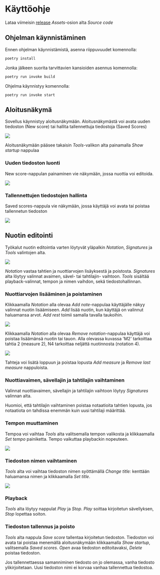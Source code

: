 # Käyttöohje

Lataa viimeisin [release](https://github.com/yuzamonkey/ot-harjoitustyo/releases) _Assets_-osion alta _Source code_

## Ohjelman käynnistäminen
Ennen ohjelman käynnistämistä, asenna riippuvuudet komennolla:

```bash
poetry install
```

Jonka jälkeen suorita tarvittavien kansioiden asennus komennolla:

```bash
poetry run invoke build
```

Ohjelma käynnistyy komennolla:

```
poetry run invoke start
```

## Aloitusnäkymä

Sovellus käynnistyy aloitusnäkymään. Aloitusnäkymästä voi avata uuden tiedoston (New score) tai hallita tallennettuja tiedostoja (Saved Scores)

![](./kuvat/kayttoohjeet/startup.png)

Aloitusnäkymään pääsee takaisin _Tools_-valikon alta painamalla _Show startup_ nappulaa

### Uuden tiedoston luonti

New score-nappulan painaminen vie näkymään, jossa nuottia voi editoida.

![](./kuvat/kayttoohjeet/newscore.png)

### Tallennettujen tiedostojen hallinta

Saved scores-nappula vie näkymään, jossa käyttäjä voi avata tai poistaa tallennetun tiedoston

![](./kuvat/kayttoohjeet/files.png)

## Nuotin editointi

Työkalut nuotin editointia varten löytyvät yläpalkin _Notation_, _Signatures_ ja _Tools_ valintojen alta.

![](./kuvat/kayttoohjeet/navigation.png)

_Notation_ vastaa tahtien ja nuottiarvojen lisäyksestä ja poistosta. _Signatures_ alta löytyy valinnat avaimen, sävel- tai tahtilajin- vaihtoon. _Tools_ sisältää playback-valinnat, tempon ja nimen vaihdon, sekä tiedostohallinnan.

### Nuottiarvojen lisääminen ja poistaminen

Klikkaamalla _Notation_ alla olevaa _Add note_-nappulaa käyttäjälle näkyy valinnat nuotin lisäämiseen. _Add_ lisää nuotin, kun käyttäjä on valinnut haluamansa arvot. _Add rest_ toimii samalla tavalla taukoihin.

![](./kuvat/kayttoohjeet/addnote.png)

Klikkaamalla _Notation_ alla olevaa _Remove notation_-nappulaa käyttäjä voi poistaa lisäämänsä nuotin tai tauon. Alla olevassa kuvassa 'M2' tarkoittaa tahtia 2 (measure 2), N4 tarkoittaa neljättä nuotinnosta (notation 4).

![](./kuvat/kayttoohjeet/removenote.png)

Tahteja voi lisätä loppuun ja poistaa lopusta _Add measure_ ja _Remove last measure_ nappuloista.

### Nuottiavaimen, sävellajin ja tahtilajin vaihtaminen

Valinnat nuottiavaimen, sävellajin ja tahtilajin vaihtoon löytyy _Signatures_ valinnan alta.

Huomioi, että tahtilajin vaihtaminen poistaa notaatioita tahtien lopusta, jos notaatiota on tahdissa enemmän kuin uusi tahtilaji määrittää.

### Tempon muuttaminen

Tempoa voi vaihtaa _Tools_ alta valitsemalla tempon valikosta ja klikkaamalla _Set tempo_ painiketta. Tempo vaikuttaa playbackin nopeuteen.

![](./kuvat/kayttoohjeet/settempo.png)

### Tiedoston nimen vaihtaminen

_Tools_ alta voi vaihtaa tiedoston nimen syöttämällä _Change title:_ kenttään haluamansa nimen ja klikkaamalla _Set title_.

![](./kuvat/kayttoohjeet/changetitle.png)

### Playback

_Tools_ alta löytyy nappulat _Play_ ja _Stop_. _Play_ soittaa kirjoitetun sävellyksen, _Stop_ lopettaa soiton.

### Tiedoston tallennus ja poisto

_Tools_ alta nappula _Save score_ tallentaa kirjoitetun tiedoston. Tiedoston voi avata tai poistaa menemällä aloitusnäkymään klikkaamalla _Show startup_, valitsemalla _Saved scores_. _Open_ avaa tiedoston editoitavaksi, _Delete_ poistaa tiedoston.

Jos tallennettaessa samanniminen tiedosto on jo olemassa, vanha tiedosto ylikirjoitetaan. Uusi tiedoston nimi ei korvaa vanhaa tallennettua tiedostoa.
